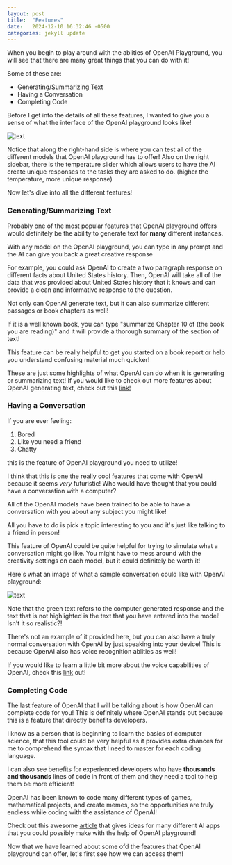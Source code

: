 ```yaml
---
layout: post
title:  "Features"
date:   2024-12-10 16:32:46 -0500
categories: jekyll update
---
```


When you begin to play around with the ablities of OpenAI Playground, you will see that there are many great things that you can do with it!

Some of these are:

- Generating/Summarizing Text
- Having a Conversation
- Completing Code

Before I get into the details of all these features, I wanted to give you a sense of what the interface of the OpenAI playground looks like!

![text](if.png)

Notice that along the right-hand side is where you can test all of the different models that OpenAI playground has to offer! Also on the right sidebar, there is the temperature slider which allows users to have the AI create unique responses to the tasks they are asked to do. (higher the temperature, more unique response)

Now let's dive into all the different features!

### Generating/Summarizing Text

Probably one of the most popular features that OpenAI playground offers would definitely be the ability to generate text for **many** different instances.

With any model on the OpenAI playground, you can type in any prompt and the AI can give you back a great creative response

For example, you could ask OpenAI to create a two paragraph response on different facts about United States history. Then, OpenAI will take all of the data that was provided about United States history that it knows and can provide a clean and informative response to the question.

Not only can OpenAI generate text, but it can also summarize different passages or book chapters as well!

If it is a well known book, you can type "summarize Chapter 10 of (the book you are reading)" and it will provide a thorough summary of the section of text!

This feature can be really helpful to get you started on a book report or help you understand confusing material much quicker!

These are just some highlights of what OpenAI can do when it is generating or summarizing text! If you would like to check out more features about OpenAI generating text, check out this [link!](https://platform.openai.com/docs/guides/text-generation)

### Having a Conversation

If you are ever feeling:

1. Bored
2. Like you need a friend
3. Chatty

this is the feature of OpenAI playground you need to utilize!

I think that this is one the really cool features that come with OpenAI because it seems *very* futuristic! Who would have thought that you could have a conversation with a computer?

All of the OpenAI models have been trained to be able to have a conversation with you about any subject you might like!

All you have to do is pick a topic interesting to you and it's just like talking to a friend in person!

This feature of OpenAI could be quite helpful for trying to simulate what a conversation might go like. You might have to mess around with the creativity settings on each model, but it could definitely be worth it!

Here's what an image of what a sample conversation could like with OpenAI playground:

![text](cv.png)

Note that the green text refers to the computer generated response and the text that is not highlighted is the text that you have entered into the model! Isn't it so realistic?!

There's not an example of it provided here, but you can also have a truly normal conversation with OpenAI by just speaking into your device! This is because OpenAI also has voice recognition ablities as well!

If you would like to learn a little bit more about the voice capabilities of OpenAI, check this [link](https://help.openai.com/en/articles/8400625-voice-mode-faq) out!

### Completing Code

The last feature of OpenAI that I will be talking about is how OpenAI can complete code for you! This is definitely where OpenAI stands out because this is a feature that directly benefits developers.

I know as a person that is beginning to learn the basics of computer science, that this tool could be very helpful as it provides extra chances for me to comprehend the syntax that I need to master for each coding language.

I can also see benefits for experienced developers who have **thousands and thousands** lines of code in front of them and they need a tool to help them be more efficient!

OpenAI has been known to code many different types of games, mathematical projects, and create memes, so the opportunities are truly endless while coding with the assistance of OpenAI!

Check out this awesome [article](https://www.spaceotechnologies.com/blog/ai-app-ideas-using-openai/) that gives ideas for many different AI apps that you could possibly make with the help of OpenAI playground!

Now that we have learned about some ofd the features that OpenAI playground can offer, let's first see how we can access them!